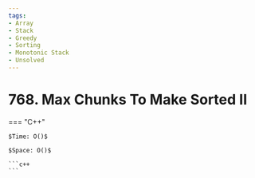 ```yaml
---
tags:
- Array
- Stack
- Greedy
- Sorting
- Monotonic Stack
- Unsolved
---
```



# 768. Max Chunks To Make Sorted II

=== "C++"

    $Time: O()$

    $Space: O()$

    ```c++
    ```